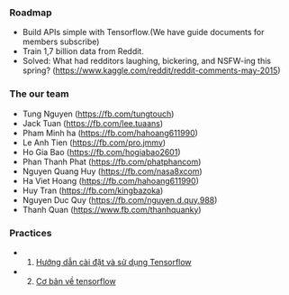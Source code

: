 ### Roadmap
- Build APIs simple with Tensorflow.(We have guide documents for members subscribe)
- Train 1,7 billion data from Reddit.
- Solved: What had redditors laughing, bickering, and NSFW-ing this spring? (https://www.kaggle.com/reddit/reddit-comments-may-2015)


### The our team
- Tung Nguyen (https://fb.com/tungtouch)
- Jack Tuan (https://fb.com/lee.tuaans)
- Pham Minh ha (https://fb.com/hahoang611990)
- Le Anh Tien (https://fb.com/pro.jmmy)
- Ho Gia Bao (https://fb.com/hogiabao2601)
- Phan Thanh Phat (https://fb.com/phatphancom)
- Nguyen Quang Huy (https://fb.com/nasa8xcom)
- Ha Viet Hoang (https://fb.com/hahoang611990)
- Huy Tran (https://fb.com/kingbazoka)
- Nguyen Duc Quy (https://fb.com/nguyen.d.quy.988)
- Thanh Quan (https://www.fb.com/thanhquanky)


### Practices
- 1. [Hướng dẫn cài đặt và sử dụng Tensorflow](https://github.com/machinelearningvn/reddit-machine-learning/wiki/H%C6%B0%E1%BB%9Bng-d%E1%BA%ABn-c%C3%A0i-%C4%91%E1%BA%B7t-v%C3%A0-s%E1%BB%AD-d%E1%BB%A5ng-Tensorflow)
- 2. [Cơ bản về tensorflow](https://github.com/machinelearningvn/reddit-machine-learning/wiki/C%C6%A1-b%E1%BA%A3n-v%E1%BB%81-tensorflow)
